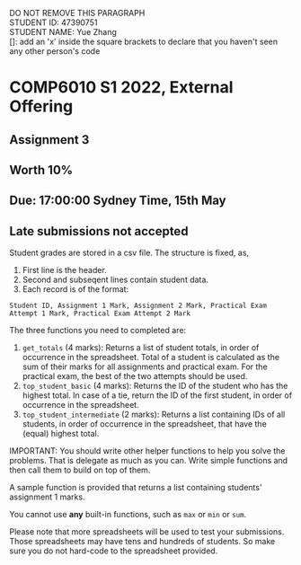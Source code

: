 DO NOT REMOVE THIS PARAGRAPH  
STUDENT ID: 47390751  
STUDENT NAME: Yue Zhang  
[]: add an 'x' inside the square brackets to declare that you haven't seen any other person's code

# COMP6010 S1 2022, External Offering

## Assignment 3

## Worth 10%

## Due: 17:00:00 Sydney Time, 15th May

## Late submissions not accepted

Student grades are stored in a csv file. The structure is fixed, as,

1. First line is the header.
2. Second and subseqent lines contain student data.
3. Each record is of the format:

```
Student ID, Assignment 1 Mark, Assignment 2 Mark, Practical Exam Attempt 1 Mark, Practical Exam Attempt 2 Mark
```

The three functions you need to completed are:

1. `get_totals` (4 marks): Returns a list of student totals, in order of occurrence in the spreadsheet. Total of a student is calculated as the sum of their marks for all assignments and practical exam. For the practical exam, the best of the two attempts should be used.
2. `top_student_basic` (4 marks): Returns the ID of the student who has the highest total. In case of a tie, return the ID of the first student, in order of occurrence in the spreadsheet.
3. `top_student_intermediate` (2 marks): Returns a list containing IDs of all students, in order of occurrence in the spreadsheet, that have the (equal) highest total.

IMPORTANT: You should write other helper functions to help you solve the problems. That is delegate as much as you can. Write simple functions and then call them to build on top of them.

A sample function is provided that returns a list containing students' assignment 1 marks. 

You cannot use **any** built-in functions, such as `max` or `min` or `sum`.

Please note that more spreadsheets will be used to test your submissions. Those spreadsheets may have tens and hundreds of students. So make sure you do not hard-code to the spreadsheet provided.